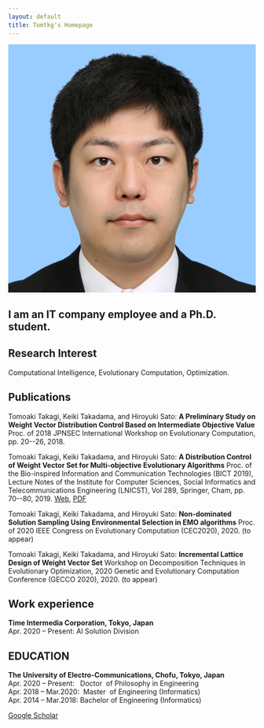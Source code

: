 ```yaml
---
layout: default
title: Tomtkg's Homepage
---
```


<img class="profile-picture" src="myface.jpg">

## I am an IT company employee and a Ph.D. student.

## Research Interest

Computational Intelligence, Evolutionary Computation, Optimization.

## Publications
Tomoaki Takagi, Keiki Takadama, and Hiroyuki Sato: **A Preliminary Study on Weight Vector Distribution Control Based on Intermediate Objective Value** Proc. of 2018 JPNSEC International Workshop on Evolutionary Computation, pp. 20--26, 2018.

Tomoaki Takagi, Keiki Takadama, and Hiroyuki Sato: **A Distribution Control of Weight Vector Set for Multi-objective Evolutionary Algorithms** Proc. of the Bio-inspired Information and Communication Technologies (BICT 2019), Lecture Notes of the Institute for Computer Sciences, Social Informatics and Telecommunications Engineering (LNICST), Vol 289, Springer, Cham, pp. 70--80, 2019. [Web](https://link.springer.com/chapter/10.1007%2F978-3-030-24202-2_6), [PDF](https://link.springer.com/content/pdf/10.1007%2F978-3-030-24202-2_6.pdf)

Tomoaki Takagi, Keiki Takadama, and Hiroyuki Sato: **Non-dominated Solution Sampling Using Environmental Selection in EMO algorithms** Proc. of 2020 IEEE Congress on Evolutionary Computation (CEC2020), 2020. (to appear)

Tomoaki Takagi, Keiki Takadama, and Hiroyuki Sato: **Incremental Lattice Design of Weight Vector Set** Workshop on Decomposition Techniques in Evolutionary Optimization, 2020 Genetic and Evolutionary Computation Conference (GECCO 2020), 2020. (to appear)

## Work experience
**Time Intermedia Corporation, Tokyo, Japan**  
Apr. 2020 – Present: AI Solution Division  

## EDUCATION
**The University of Electro-Communications, Chofu, Tokyo, Japan**  
Apr. 2020 – Present: &nbsp;&nbsp;Doctor &nbsp;of Philosophy in Engineering  
Apr. 2018 – Mar.2020: &nbsp;Master &nbsp;of Engineering (Informatics)  
Apr. 2014 – Mar.2018: Bachelor of Engineering (Informatics)

[Google Scholar](https://scholar.google.co.jp/citations?user=jsYC8NMAAAAJ)
